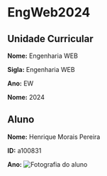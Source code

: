 # EngWeb2024

## Unidade Curricular

**Nome:** Engenharia WEB

**Sigla:** Engenharia WEB

**Ano:** EW

**Nome:** 2024

## Aluno

**Nome:** Henrique Morais Pereira

**ID:** a100831

**Ano:**
![Fotografia do aluno]()